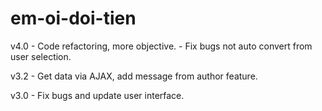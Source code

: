 # em-oi-doi-tien
v4.0 - Code refactoring, more objective.
     - Fix bugs not auto convert from user selection.
     
v3.2 - Get data via AJAX, add message from author feature.

v3.0 - Fix bugs and update user interface.
